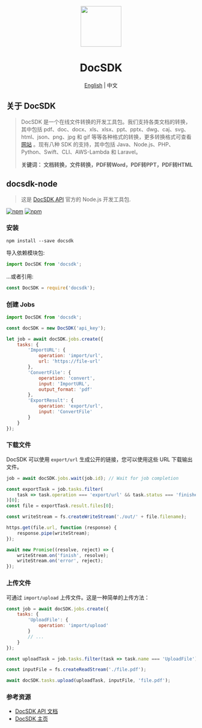 <p align="center">
  <img width="108px" src="https://yuntu-images.oss-cn-hangzhou.aliyuncs.com/xlogo.jpg" />
</p>

<h1 align="center">DocSDK</h1>
<p align="center"><a href="/README.md">English</a> | 中文</p>

## 关于 DocSDK
> DocSDK 是一个在线文件转换的开发工具包。我们支持各类文档的转换，其中包括 pdf、doc、docx、xls、xlsx、ppt、pptx、dwg、caj、svg、html、json、png、jpg 和 gif 等等各种格式的转换，更多转换格式可查看[网站](https://www.docsdk.com/) 。现有八种 SDK 的支持，其中包括 Java、Node.js、PHP、Python、Swift、CLI、AWS-Lambda 和 Laravel。
> 
> **关键词： 文档转换，文件转换，PDF转Word，PDF转PPT，PDF转HTML**

## docsdk-node

> 这是 [DocSDK API](https://www.docsdk.com/docAPI#sdk) 官方的 Node.js 开发工具包.

[![npm](https://img.shields.io/npm/v/docsdk.svg)](https://www.npmjs.com/package/docsdk)
[![npm](https://img.shields.io/npm/dt/docsdk.svg)](https://www.npmjs.com/package/docsdk)

### 安装

    npm install --save docsdk

导入依赖模块包:

```js
import DocSDK from 'docsdk';
```

...或者引用:

```js
const DocSDK = require('docsdk');
```

### 创建 Jobs

```js
import DocSDK from 'docsdk';

const docSDK = new DocSDK('api_key');

let job = await docSDK.jobs.create({
    tasks: {
        'ImportURL': {
            operation: 'import/url',
            url: 'https://file-url'
        },
        'ConvertFile': {
            operation: 'convert',
            input: 'ImportURL',
            output_format: 'pdf'
        },
        'ExportResult': {
            operation: 'export/url',
            input: 'ConvertFile'
        }
    }
});
```

### 下载文件

DocSDK 可以使用 `export/url` 生成公开的链接，您可以使用这些 URL 下载输出文件。

```js
job = await docSDK.jobs.wait(job.id); // Wait for job completion

const exportTask = job.tasks.filter(
    task => task.operation === 'export/url' && task.status === 'finished'
)[0];
const file = exportTask.result.files[0];

const writeStream = fs.createWriteStream('./out/' + file.filename);

https.get(file.url, function (response) {
    response.pipe(writeStream);
});

await new Promise((resolve, reject) => {
    writeStream.on('finish', resolve);
    writeStream.on('error', reject);
});
```

### 上传文件

可通过 `import/upload` 上传文件。这是一种简单的上传方法：

```js
const job = await docSDK.jobs.create({
    tasks: {
        'UploadFile': {
            operation: 'import/upload'
        }
        // ...
    }
});

const uploadTask = job.tasks.filter(task => task.name === 'UploadFile')[0];

const inputFile = fs.createReadStream('./file.pdf');

await docSDK.tasks.upload(uploadTask, inputFile, 'file.pdf');
```


### 参考资源
* [DocSDK API 文档](https://www.docsdk.com/docAPI)
* [DocSDK 主页](https://www.docsdk.com/)
